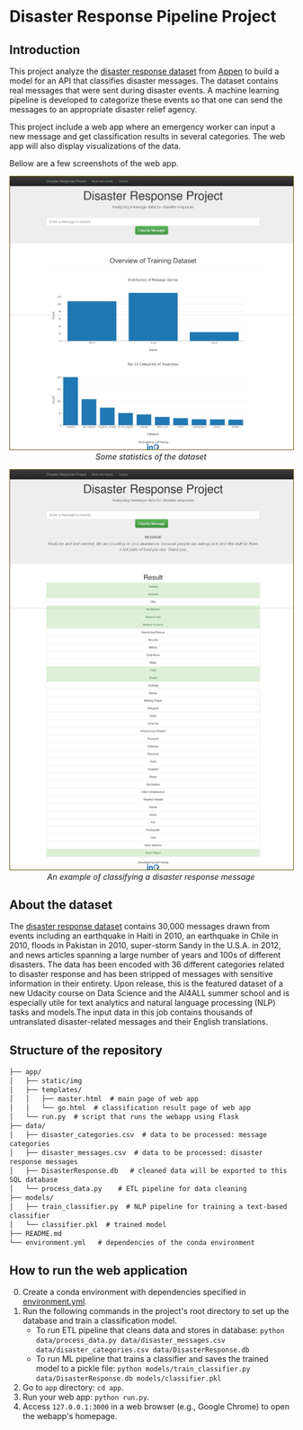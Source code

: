 # Disaster Response Pipeline Project

## Introduction
This project analyze the [disaster response dataset](https://huggingface.co/datasets/community-datasets/disaster_response_messages) from [Appen](https://www.appen.com/) to build a model for an API that classifies disaster messages. The dataset contains real messages that were sent during disaster events. A machine learning pipeline is developed to categorize these events so that one can send the messages to an appropriate disaster relief agency.

This project include a web app where an emergency worker can input a new message and get classification results in several categories. The web app will also display visualizations of the data.

Bellow are a few screenshots of the web app.

<p align="center">
  <img src="/app/static/img/screenshot-1-dataset-overview.jpeg" alt="screenshot-1-dataset-overview" style="width:600px; border:1px solid #650"><br>
  <em>Some statistics of the dataset</em>
</p>

<p align="center">
  <img src="/app/static/img/screenshot-2-classification-example.jpeg" alt="screenshot-1-dataset-overview" style="width:600px; border:1px solid #650"><br>
  <em>An example of classifying a disaster response message</em>
</p>

## About the dataset
The [disaster response dataset](https://huggingface.co/datasets/community-datasets/disaster_response_messages) contains 30,000 messages drawn from events including an earthquake in Haiti in 2010, an earthquake in Chile in 2010, floods in Pakistan in 2010, super-storm Sandy in the U.S.A. in 2012, and news articles spanning a large number of years and 100s of different disasters. The data has been encoded with 36 different categories related to disaster response and has been stripped of messages with sensitive information in their entirety. Upon release, this is the featured dataset of a new Udacity course on Data Science and the AI4ALL summer school and is especially utile for text analytics and natural language processing (NLP) tasks and models.The input data in this job contains thousands of untranslated disaster-related messages and their English translations.

## Structure of the repository
```
├── app/
│   ├── static/img
│   ├── templates/
│   │   ├── master.html  # main page of web app
│   │   └── go.html  # classification result page of web app
│   └── run.py  # script that runs the webapp using Flask
├── data/
│   ├── disaster_categories.csv  # data to be processed: message categories
│   ├── disaster_messages.csv  # data to be processed: disaster response messages
│   ├── DisasterResponse.db   # cleaned data will be exported to this SQL database
│   └── process_data.py    # ETL pipeline for data cleaning
├── models/
│   ├── train_classifier.py  # NLP pipeline for training a text-based classifier
│   └── classifier.pkl  # trained model
├── README.md
└── environment.yml   # dependencies of the conda environment
```

## How to run the web application
0. Create a conda environment with dependencies specified in [environment.yml](environment.yml).
1. Run the following commands in the project's root directory to set up the database and train a classification model.
   - To run ETL pipeline that cleans data and stores in database:
     `python data/process_data.py data/disaster_messages.csv data/disaster_categories.csv data/DisasterResponse.db`
   - To run ML pipeline that trains a classifier and saves the trained model to a pickle file:
     `python models/train_classifier.py data/DisasterResponse.db models/classifier.pkl`
2. Go to `app` directory: `cd app`.
3. Run your web app: `python run.py`.
4. Access `127.0.0.1:3000` in a web browser (e.g., Google Chrome) to open the webapp's homepage.
